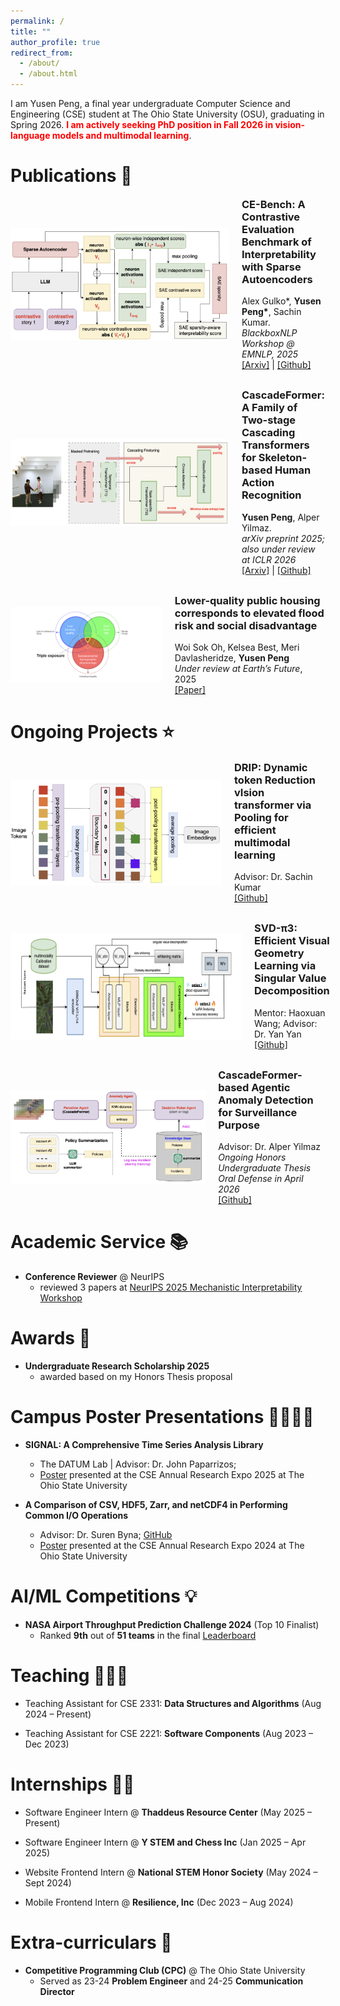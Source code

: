 ```yaml
---
permalink: /
title: ""
author_profile: true
redirect_from: 
  - /about/
  - /about.html
---
```


I am Yusen Peng, a final year undergraduate Computer Science and Engineering (CSE) student at The Ohio State University (OSU), graduating in Spring 2026. <span style="color:red"><strong>I am actively seeking PhD position in Fall 2026 in vision-language models and multimodal learning</strong></span>.

Publications 🚀
======

<div style="display:flex;align-items:center;margin-bottom:30px;">
  <img src="../images/CE-Bench.png" alt="CE-Bench" style="width:350px;height:180px;margin-right:20px;">
  <div class="paper-info">
    <h3 style="margin-top:0;">CE-Bench: A Contrastive Evaluation Benchmark of Interpretability with Sparse Autoencoders</h3>
    Alex Gulko*, <strong>Yusen Peng*</strong>, Sachin Kumar.<br>
    <i>BlackboxNLP Workshop @ EMNLP, 2025</i><br>
    <a href="https://arxiv.org/abs/2509.00691" target="_blank">[Arxiv]</a> | 
    <a href="https://github.com/Yusen-Peng/CE-Bench" target="_blank">[Github]</a>
  </div>
</div>

<div style="display:flex;align-items:center;margin-bottom:30px;">
  <img src="../images/CascadeFormer.png" alt="CascadeFormer" style="width:350px;height:140px;margin-right:20px;">
  <div class="paper-info">
    <h3 style="margin-top:0;">CascadeFormer: A Family of Two-stage Cascading Transformers for Skeleton-based Human Action Recognition</h3>
    <strong>Yusen Peng</strong>, Alper Yilmaz.<br>
    <i>arXiv preprint 2025; also under review at ICLR 2026</i><br>
    <a href="https://arxiv.org/abs/2509.00692" target="_blank">[Arxiv]</a> | 
    <a href="https://github.com/Yusen-Peng/CascadeFormer" target="_blank">[Github]</a>
  </div>
</div>

<div style="display:flex;align-items:center;margin-bottom:30px;">
  <img src="../images/public_housing.png" alt="public_housing" style="width:300px;height:120px;margin-right:20px;">
  <div class="paper-info">
    <h3 style="margin-top:0;">Lower-quality public housing corresponds to elevated flood risk and social disadvantage</h3>
    Woi Sok Oh, Kelsea Best, Meri Davlasheridze, <strong>Yusen Peng</strong><br>
    <i>Under review at Earth’s Future</i>, 2025<br>
    <a href="https://docs.google.com/document/d/1xQ40GUl8wWLM5I9q8T6M7Y-kDxelpi6-lIUt2vzz3KQ/edit?usp=sharing" target="_blank">[Paper]</a>
  </div>
</div>

Ongoing Projects ⭐️
======

<div style="display:flex;align-items:center;margin-bottom:30px;">
  <img src="../images/DRIP.png" alt="DRIP" style="width:350px;height:170px;margin-right:20px;">
  <div class="paper-info">
    <h3 style="margin-top:0;">DRIP: Dynamic token Reduction vIsion transformer via Pooling for efficient multimodal learning</h3>
    Advisor: Dr. Sachin Kumar<br>
    <a href="https://github.com/Yusen-Peng/DRIP" target="_blank">[Github]</a>
  </div>
</div>

<div style="display:flex;align-items:center;margin-bottom:30px;">
  <img src="../images/SVD-Pi3.png" alt="SVD-Pi3" style="width:370px;height:170px;margin-right:20px;">
  <div class="paper-info">
    <h3 style="margin-top:0;">SVD-π3: Efficient Visual Geometry Learning via Singular Value Decomposition</h3>
    Mentor: Haoxuan Wang; Advisor: Dr. Yan Yan<br> 
    <a href="https://github.com/Yusen-Peng/SVD-Pi3" target="_blank">[Github]</a>
  </div>
</div>

<div style="display:flex;align-items:center;margin-bottom:30px;">
  <img src="../images/AD-Agent.png" alt="SVD-Pi3" style="width:350px;height:150px;margin-right:20px;">
  <div class="paper-info">
    <h3 style="margin-top:0;">CascadeFormer-based Agentic Anomaly Detection for Surveillance Purpose</h3>
    Advisor: Dr. Alper Yilmaz<br> 
    <i>Ongoing Honors Undergraduate Thesis</i><br>
    <i>Oral Defense in April 2026</i><br>
    <a href="https://github.com/Yusen-Peng/CascadeFormer-AD-Agent" target="_blank">[Github]</a>
  </div>
</div>


Academic Service 📚
======

* **Conference Reviewer** @ NeurIPS
  * reviewed 3 papers at [NeurIPS 2025 Mechanistic Interpretability Workshop](https://mechinterpworkshop.com)


Awards 🏅
======

* **Undergraduate Research Scholarship 2025**
  * awarded based on my Honors Thesis proposal

Campus Poster Presentations 👨‍👨‍👦‍👦
======

* **SIGNAL: A Comprehensive Time Series Analysis Library**
  * The DATUM Lab \| Advisor: Dr. John Paparrizos; 
  * [Poster](https://drive.google.com/file/d/1WV9PNwhTVWQE94SSKilK8oGx4dYKENP-/view?usp=sharing) presented at the CSE Annual Research Expo 2025 at The Ohio State University

* **A Comparison of CSV, HDF5, Zarr, and netCDF4 in Performing Common I/O Operations**
  * Advisor: Dr. Suren Byna; [GitHub](https://github.com/Yusen-Peng/File-IO-Benchmark)
  * [Poster](https://drive.google.com/file/d/1Q3U9HihDamZp9HKgECZaG2mGMs0BFeRe/view) presented at the CSE Annual Research Expo 2024 at The Ohio State University


AI/ML Competitions 💡
======

* **NASA Airport Throughput Prediction Challenge 2024** (Top 10 Finalist)
  * Ranked **9th** out of **51 teams** in the final [Leaderboard](https://bitgrit.net/competition/23)

Teaching 🧑🏻‍🏫
======

* Teaching Assistant for CSE 2331: **Data Structures and Algorithms** (Aug 2024 – Present)

* Teaching Assistant for CSE 2221: **Software Components** (Aug 2023 – Dec 2023)


Internships 👨‍💻
======

* Software Engineer Intern @ **Thaddeus Resource Center** (May 2025 – Present)

* Software Engineer Intern @ **Y STEM and Chess Inc** (Jan 2025 – Apr 2025)

* Website Frontend Intern @ **National STEM Honor Society** (May 2024 – Sept 2024)

* Mobile Frontend Intern @ **Resilience, Inc** (Dec 2023 – Aug 2024)

Extra-curriculars 🔮
======

* **Competitive Programming Club (CPC)** @ The Ohio State University
  * Served as 23-24 **Problem Engineer** and 24-25 **Communication Director**
